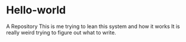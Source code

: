 # Hello-world
A Repository
This is me trying to lean this system and how it works
It is really weird trying to figure out what to write.
